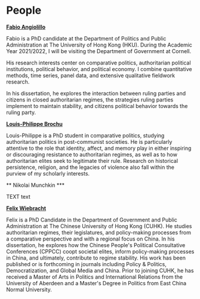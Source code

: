 # People

**[Fabio Angiolillo](https://www.fangiolillo.com)**


Fabio is a PhD candidate at the Department of Politics and Public Administration at The University of Hong Kong (HKU). During the Academic Year 2021/2022, I will be visiting the Department of Government at Cornell.

His research interests center on comparative politics, authoritarian political institutions, political behavior, and political economy. I combine quantitative methods, time series, panel data, and extensive qualitative fieldwork research.

In his dissertation, he explores the interaction between ruling parties and citizens in closed authoritarian regimes, the strategies ruling parties implement to maintain stability, and citizens political behavior towards the ruling party.

**[Louis-Philippe Brochu](https://government.cornell.edu/louis-philippe-brochu)**

Louis-Philippe is a PhD student in comparative politics, studying authoritarian politics in post-communist societies. He is particularly attentive to the role that identity, affect, and memory play in either inspiring or discouraging resistance to authoritarian regimes, as well as to how authoritarian elites seek to legitimate their rule. Research on historical persistence, religion, and the legacies of violence also fall within the purview of my scholarly interests.

** Nikolai Munchkin ***

TEXT text

**[Felix Wiebracht](https://www.felixwiebrecht.com)**

Felix is a PhD Candidate in the Department of Government and Public Administration at The Chinese University of Hong Kong (CUHK). 
He studies authoritarian regimes, their legislatures, and policy-making processes from a comparative perspective and with a regional focus on China. 
In his dissertation, he explores how the Chinese People's Political Consultative Conferences (CPPCC) coopt societal elites, inform policy-making processes in China, and ultimately, contribute to regime stability. 
His work has been published or is forthcoming in journals including Policy & Politics, Democratization, and Global Media and China. 
Prior to joining CUHK, he has received a Master of Arts in Politics and International Relations from the University of Aberdeen and a Master's Degree in Politics from East China Normal University. 
